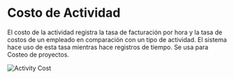 # Costo de Actividad

El costo de la actividad registra la tasa de facturación por hora y la tasa de costos de un empleado en comparación con un tipo de actividad.
El sistema hace uso de esta tasa mientras hace registros de tiempo. Se usa para Costeo de proyectos.

<img class="screenshot" alt="Activity Cost" src="/assets/erpnext_docs/assets/img/project/activity_cost.png">

